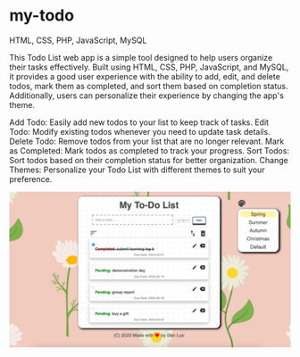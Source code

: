 # my-todo
HTML, CSS, PHP, JavaScript, MySQL

This Todo List web app is a simple tool designed to help users organize their tasks effectively. Built using HTML, CSS, PHP, JavaScript, and MySQL, it provides a good user experience with the ability to add, edit, and delete todos, mark them as completed, and sort them based on completion status. Additionally, users can personalize their experience by changing the app's theme.

Add Todo: Easily add new todos to your list to keep track of tasks.
Edit Todo: Modify existing todos whenever you need to update task details.
Delete Todo: Remove todos from your list that are no longer relevant.
Mark as Completed: Mark todos as completed to track your progress.
Sort Todos: Sort todos based on their completion status for better organization.
Change Themes: Personalize your Todo List with different themes to suit your preference.

![my-todo](https://github.com/DanL-code/my-todo/blob/main/images/ScreenShot.png)
